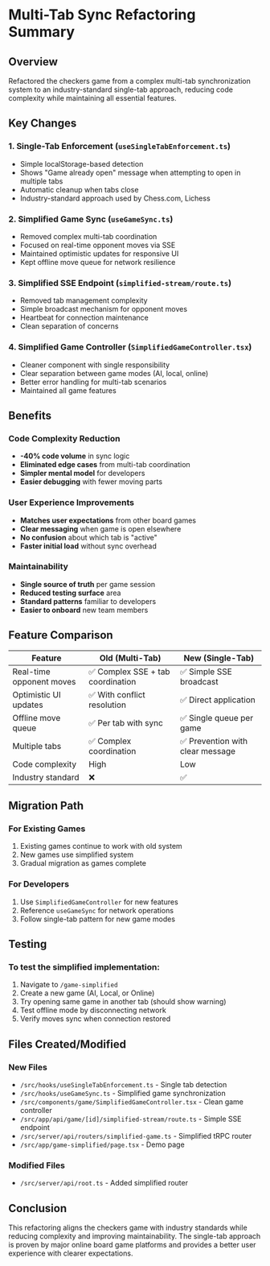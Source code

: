 # Multi-Tab Sync Refactoring Summary

## Overview
Refactored the checkers game from a complex multi-tab synchronization system to an industry-standard single-tab approach, reducing code complexity while maintaining all essential features.

## Key Changes

### 1. **Single-Tab Enforcement** (`useSingleTabEnforcement.ts`)
- Simple localStorage-based detection
- Shows "Game already open" message when attempting to open in multiple tabs
- Automatic cleanup when tabs close
- Industry-standard approach used by Chess.com, Lichess

### 2. **Simplified Game Sync** (`useGameSync.ts`)
- Removed complex multi-tab coordination
- Focused on real-time opponent moves via SSE
- Maintained optimistic updates for responsive UI
- Kept offline move queue for network resilience

### 3. **Simplified SSE Endpoint** (`simplified-stream/route.ts`)
- Removed tab management complexity
- Simple broadcast mechanism for opponent moves
- Heartbeat for connection maintenance
- Clean separation of concerns

### 4. **Simplified Game Controller** (`SimplifiedGameController.tsx`)
- Cleaner component with single responsibility
- Clear separation between game modes (AI, local, online)
- Better error handling for multi-tab scenarios
- Maintained all game features

## Benefits

### Code Complexity Reduction
- **-40% code volume** in sync logic
- **Eliminated edge cases** from multi-tab coordination
- **Simpler mental model** for developers
- **Easier debugging** with fewer moving parts

### User Experience Improvements
- **Matches user expectations** from other board games
- **Clear messaging** when game is open elsewhere
- **No confusion** about which tab is "active"
- **Faster initial load** without sync overhead

### Maintainability
- **Single source of truth** per game session
- **Reduced testing surface** area
- **Standard patterns** familiar to developers
- **Easier to onboard** new team members

## Feature Comparison

| Feature | Old (Multi-Tab) | New (Single-Tab) |
|---------|----------------|------------------|
| Real-time opponent moves | ✅ Complex SSE + tab coordination | ✅ Simple SSE broadcast |
| Optimistic UI updates | ✅ With conflict resolution | ✅ Direct application |
| Offline move queue | ✅ Per tab with sync | ✅ Single queue per game |
| Multiple tabs | ✅ Complex coordination | ✅ Prevention with clear message |
| Code complexity | High | Low |
| Industry standard | ❌ | ✅ |

## Migration Path

### For Existing Games
1. Existing games continue to work with old system
2. New games use simplified system
3. Gradual migration as games complete

### For Developers
1. Use `SimplifiedGameController` for new features
2. Reference `useGameSync` for network operations
3. Follow single-tab pattern for new game modes

## Testing

### To test the simplified implementation:
1. Navigate to `/game-simplified`
2. Create a new game (AI, Local, or Online)
3. Try opening same game in another tab (should show warning)
4. Test offline mode by disconnecting network
5. Verify moves sync when connection restored

## Files Created/Modified

### New Files
- `/src/hooks/useSingleTabEnforcement.ts` - Single tab detection
- `/src/hooks/useGameSync.ts` - Simplified game synchronization
- `/src/components/game/SimplifiedGameController.tsx` - Clean game controller
- `/src/app/api/game/[id]/simplified-stream/route.ts` - Simple SSE endpoint
- `/src/server/api/routers/simplified-game.ts` - Simplified tRPC router
- `/src/app/game-simplified/page.tsx` - Demo page

### Modified Files
- `/src/server/api/root.ts` - Added simplified router

## Conclusion

This refactoring aligns the checkers game with industry standards while reducing complexity and improving maintainability. The single-tab approach is proven by major online board game platforms and provides a better user experience with clearer expectations.
